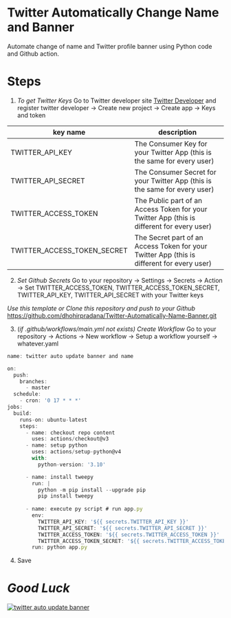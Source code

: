 # Twitter Automatically Change Name and Banner

Automate change of name and Twitter profile banner using Python code and Github action.

# Steps
1. *To get Twitter Keys*
Go to Twitter developer site [Twitter Developer](https://developer.twitter.com "Twitter Developer") and register twitter developer -> Create new project -> Create app -> Keys and token

|key name|description|
|--------|--------------|
|TWITTER\_API\_KEY|The Consumer Key for your Twitter App (this is the same for every user)|
|TWITTER\_API\_SECRET|The Consumer Secret for your Twitter App (this is the same for every user)|
|TWITTER\_ACCESS\_TOKEN|The Public part of an Access Token for your Twitter App (this is different for every user)|
|TWITTER\_ACCESS\_TOKEN\_SECRET|The Secret part of an Access Token for your Twitter App (this is different for every user)|

2. *Set Github Secrets*
Go to your repository -> Settings -> Secrets -> Action -> Set TWITTER_ACCESS_TOKEN, TWITTER_ACCESS_TOKEN_SECRET, TWITTER_API_KEY, TWITTER_API_SECRET with your Twitter keys

*Use this template or Clone this repository and push to your Github*
https://github.com/dhohirpradana/Twitter-Automatically-Name-Banner.git

3. (*if .github/workflows/main.yml not exists)* *Create Workflow*
Go to your repository -> Actions -> New workflow -> Setup a workflow yourself -> whatever.yaml

```javascript
name: twitter auto update banner and name

on:
  push:
    branches:
      - master
  schedule:
    - cron: '0 17 * * *'
jobs:
  build:
    runs-on: ubuntu-latest
    steps:
      - name: checkout repo content
        uses: actions/checkout@v3
      - name: setup python
        uses: actions/setup-python@v4
        with:
          python-version: '3.10'

      - name: install tweepy
        run: |
          python -m pip install --upgrade pip
          pip install tweepy
          
      - name: execute py script # run app.py
        env:
          TWITTER_API_KEY: '${{ secrets.TWITTER_API_KEY }}'
          TWITTER_API_SECRET: '${{ secrets.TWITTER_API_SECRET }}'
          TWITTER_ACCESS_TOKEN: '${{ secrets.TWITTER_ACCESS_TOKEN }}'
          TWITTER_ACCESS_TOKEN_SECRET: '${{ secrets.TWITTER_ACCESS_TOKEN_SECRET }}'
        run: python app.py
```

4. Save

# *Good Luck*

[![twitter auto update banner](https://github.com/dhohirpradana/twitter-banner/actions/workflows/main.yml/badge.svg)](https://github.com/dhohirpradana/twitter-banner/actions/workflows/main.yml)
